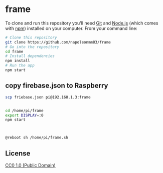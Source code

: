# frame



To clone and run this repository you'll need [Git](https://git-scm.com) and [Node.js](https://nodejs.org/en/download/) (which comes with [npm](http://npmjs.com)) installed on your computer. From your command line:

```bash
# Clone this repository
git clone https://github.com/napoleonmm83/frame
# Go into the repository
cd frame
# Install dependencies
npm install
# Run the app
npm start
```



## copy firebase.json to Raspberry
```bash
scp friebase.json pi@192.168.1.3:frame
```


```bash

cd /home/pi/frame
export DISPLAY=:0
npm start



@reboot sh /home/pi/frame.sh

```



## License

[CC0 1.0 (Public Domain)](LICENSE.md)
